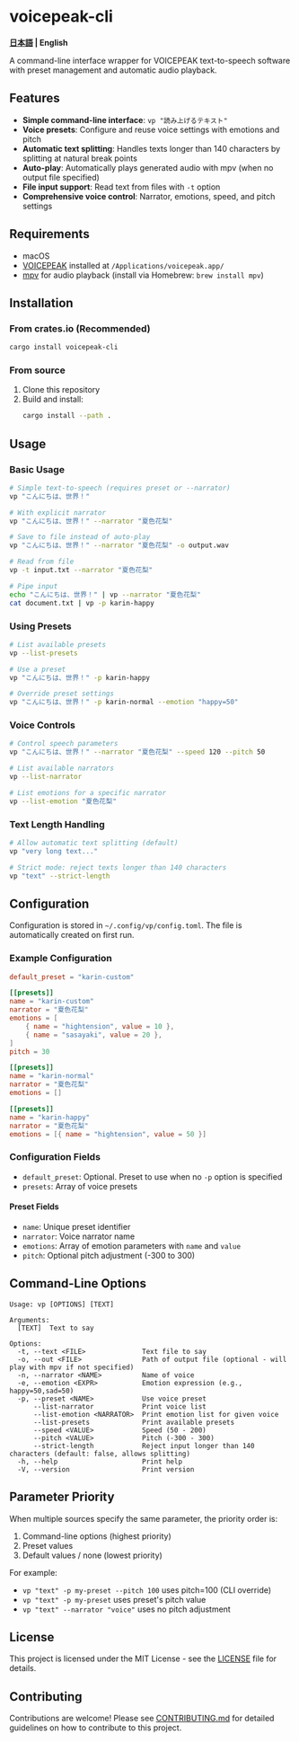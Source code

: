 # voicepeak-cli

**[日本語](README_ja.md) | English**

A command-line interface wrapper for VOICEPEAK text-to-speech software with preset management and automatic audio playback.

## Features

- **Simple command-line interface**: `vp "読み上げるテキスト"`
- **Voice presets**: Configure and reuse voice settings with emotions and pitch
- **Automatic text splitting**: Handles texts longer than 140 characters by splitting at natural break points
- **Auto-play**: Automatically plays generated audio with mpv (when no output file specified)
- **File input support**: Read text from files with `-t` option
- **Comprehensive voice control**: Narrator, emotions, speed, and pitch settings

## Requirements

- macOS
- [VOICEPEAK](https://www.ai-j.jp/voicepeak/) installed at `/Applications/voicepeak.app/`
- [mpv](https://mpv.io/) for audio playback (install via Homebrew: `brew install mpv`)

## Installation

### From crates.io (Recommended)

```bash
cargo install voicepeak-cli
```

### From source

1. Clone this repository
2. Build and install:
   ```bash
   cargo install --path .
   ```

## Usage

### Basic Usage

```bash
# Simple text-to-speech (requires preset or --narrator)
vp "こんにちは、世界！"

# With explicit narrator
vp "こんにちは、世界！" --narrator "夏色花梨"

# Save to file instead of auto-play
vp "こんにちは、世界！" --narrator "夏色花梨" -o output.wav

# Read from file
vp -t input.txt --narrator "夏色花梨"

# Pipe input
echo "こんにちは、世界！" | vp --narrator "夏色花梨"
cat document.txt | vp -p karin-happy
```

### Using Presets

```bash
# List available presets
vp --list-presets

# Use a preset
vp "こんにちは、世界！" -p karin-happy

# Override preset settings
vp "こんにちは、世界！" -p karin-normal --emotion "happy=50"
```

### Voice Controls

```bash
# Control speech parameters
vp "こんにちは、世界！" --narrator "夏色花梨" --speed 120 --pitch 50

# List available narrators
vp --list-narrator

# List emotions for a specific narrator
vp --list-emotion "夏色花梨"
```

### Text Length Handling

```bash
# Allow automatic text splitting (default)
vp "very long text..."

# Strict mode: reject texts longer than 140 characters
vp "text" --strict-length
```

## Configuration

Configuration is stored in `~/.config/vp/config.toml`. The file is automatically created on first run.

### Example Configuration

```toml
default_preset = "karin-custom"

[[presets]]
name = "karin-custom"
narrator = "夏色花梨"
emotions = [
    { name = "hightension", value = 10 },
    { name = "sasayaki", value = 20 },
]
pitch = 30

[[presets]]
name = "karin-normal"
narrator = "夏色花梨"
emotions = []

[[presets]]
name = "karin-happy"
narrator = "夏色花梨"
emotions = [{ name = "hightension", value = 50 }]
```

### Configuration Fields

- `default_preset`: Optional. Preset to use when no `-p` option is specified
- `presets`: Array of voice presets

#### Preset Fields

- `name`: Unique preset identifier
- `narrator`: Voice narrator name
- `emotions`: Array of emotion parameters with `name` and `value`
- `pitch`: Optional pitch adjustment (-300 to 300)

## Command-Line Options

```
Usage: vp [OPTIONS] [TEXT]

Arguments:
  [TEXT]  Text to say

Options:
  -t, --text <FILE>              Text file to say
  -o, --out <FILE>               Path of output file (optional - will play with mpv if not specified)
  -n, --narrator <NAME>          Name of voice
  -e, --emotion <EXPR>           Emotion expression (e.g., happy=50,sad=50)
  -p, --preset <NAME>            Use voice preset
      --list-narrator            Print voice list
      --list-emotion <NARRATOR>  Print emotion list for given voice
      --list-presets             Print available presets
      --speed <VALUE>            Speed (50 - 200)
      --pitch <VALUE>            Pitch (-300 - 300)
      --strict-length            Reject input longer than 140 characters (default: false, allows splitting)
  -h, --help                     Print help
  -V, --version                  Print version
```

## Parameter Priority

When multiple sources specify the same parameter, the priority order is:

1. Command-line options (highest priority)
2. Preset values
3. Default values / none (lowest priority)

For example:
- `vp "text" -p my-preset --pitch 100` uses pitch=100 (CLI override)
- `vp "text" -p my-preset` uses preset's pitch value
- `vp "text" --narrator "voice"` uses no pitch adjustment

## License

This project is licensed under the MIT License - see the [LICENSE](LICENSE) file for details.

## Contributing

Contributions are welcome! Please see [CONTRIBUTING.md](CONTRIBUTING.md) for detailed guidelines on how to contribute to this project.
